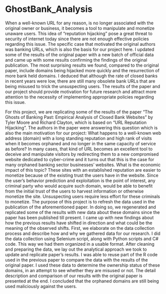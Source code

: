 # GhostBank_Analysis
When a well-known URL for any reason, is no longer associated with the original owner or business, it
becomes a tool to manipulate and monetize unaware users. This idea of “reputation hijacking” pose a great
threat to security of internet today since there are not enough effective policies regarding this issue. The
specific case that motivated the original authors was banking URLs, which is also the basis for our project
here. I updated some of the results of the original paper with a new batch of official data and came up
with some results confirming the findings of the original publication. The most surprising results we found,
compared to the original paper, include domains being hijacked more quickly and the resurrection of more
bank held domains. I deduced that although the rate of closed banks in recent years were low, there are
still many obsolete bank URLs that are being misused to trick the unsuspecting users. The results of the
paper and our project should provide motivation for future research and attract more attention to the
necessity of implementing appropriate policies regarding this issue.

For this project, we are replicating some of the results of the paper “The Ghosts of Banking Past: Empirical
Analysis of Closed Bank Websites” by Tyler Moore and Richard Clayton, which is based on “URL
Reputation Hijacking”. The authors in the paper were answering this question which is also the main
motivation for our project:
What happens to a well-known web address (domain) with a long standing reputation and high rank of
visits when it becomes orphaned and no longer in the same capacity of service as before?
In many cases, that kind of URL becomes an excellent tool to deceive and manipulate visitors by redirecting
them to a new compromised website dedicated to cyber-crime and it turns out that this is the case for many
orphaned banking sector businesses’ websites.
What is the economic impact of this topic? These sites with an established reputation are easier to monetize
because of the existing trust the users have in the website. Since the user’s behavior prediction and
exploitation is the point of interest, any criminal party who would acquire such domain, would be able to
benefit from the initial trust of the users to harvest information or otherwise monetize the site. Unsuspecting
users require less effort for these criminals to monetize.
The purpose of this project is to refresh the data used in the publication of the aforementioned paper. In
doing so, we regenerated and replicated some of the results with new data about these domains since the
paper has been published till present. I came up with new findings about how the previous results have
shifted in direction and what could be the meaning of the observed shifts.
First, we elaborate on the data collection process and describe how and why we gathered data for our
research. I did the data collection using Selenium script, along with Python scripts and C# code. This
way we had them organized in a usable format.
After cleaning and preparing the data, we lay out the analytical approach we took to update and replicate
paper’s results. I was able to reuse part of the R code used in the previous paper to compare the data
with the results of the original paper. I used these data to determine the ownership status of these domains,
in an attempt to see whether they are misused or not.
The detail description and comparison of our results with the original paper is presented at the end. I
concluded that the orphaned domains are still being used maliciously against the users.
